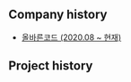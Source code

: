 ## Company history
* <a href="https://www.rightcode.co.kr">올바른코드 (2020.08 ~ 현재)</a>

## Project history
